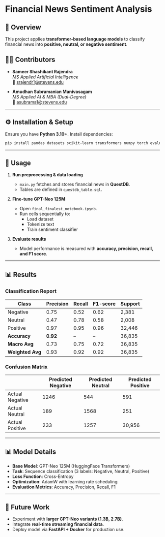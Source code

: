 # Financial News Sentiment Analysis

## 📌 Overview
This project applies **transformer-based language models** to classify financial news into **positive, neutral, or negative sentiment**.  
  

## 👨‍🎓 Contributors
- **Sameer Shashikant Rajendra**  
  *MS Applied Artificial Intelligence*  
  📧 srajendr1@stevens.edu  

- **Amudhan Subramanian Manivasagam**  
  *MS Applied AI & MBA (Dual-Degree)*  
  📧 asubrama1@stevens.edu  

---
## ⚙️ Installation & Setup
Ensure you have **Python 3.10+**. Install dependencies:
```bash
pip install pandas datasets scikit-learn transformers numpy torch evaluate accelerate psycopg2-binary
```

---

## 🚀 Usage
1. **Run preprocessing & data loading**
   - `main.py` fetches and stores financial news in **QuestDB**.
   - Tables are defined in `questdb_table.sql`.

2. **Fine-tune GPT-Neo 125M**
   - Open `final_finalest_notebook.ipynb`.
   - Run cells sequentially to:
     - Load dataset  
     - Tokenize text  
     - Train sentiment classifier  

3. **Evaluate results**
   - Model performance is measured with **accuracy, precision, recall, and F1 score**.  

---

## 📊 Results

### Classification Report
| Class     | Precision | Recall | F1-score | Support |
|-----------|-----------|--------|----------|---------|
| Negative  | 0.75      | 0.52   | 0.62     | 2,381   |
| Neutral   | 0.47      | 0.78   | 0.58     | 2,008   |
| Positive  | 0.97      | 0.95   | 0.96     | 32,446  |
| **Accuracy** | **0.92** | – | – | 36,835 |
| **Macro Avg** | 0.73 | 0.75 | 0.72 | 36,835 |
| **Weighted Avg** | 0.93 | 0.92 | 0.92 | 36,835 |

### Confusion Matrix
|            | Predicted Negative | Predicted Neutral | Predicted Positive |
|------------|--------------------|-------------------|--------------------|
| Actual Negative | 1246 | 544  | 591   |
| Actual Neutral  | 189  | 1568 | 251   |
| Actual Positive | 233  | 1257 | 30,956 |

---

## 📊 Model Details
- **Base Model**: GPT-Neo 125M (HuggingFace Transformers)  
- **Task**: Sequence classification (3 labels: Negative, Neutral, Positive)  
- **Loss Function**: Cross-Entropy  
- **Optimization**: AdamW with learning rate scheduling  
- **Evaluation Metrics**: Accuracy, Precision, Recall, F1  

---

## 🔮 Future Work
- Experiment with **larger GPT-Neo variants (1.3B, 2.7B)**.  
- Integrate **real-time streaming financial data**.  
- Deploy model via **FastAPI + Docker** for production use.  
